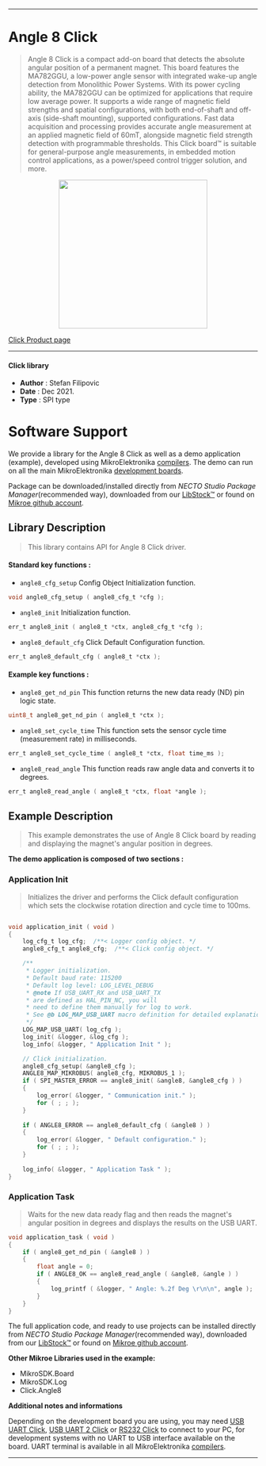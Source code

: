 
---
# Angle 8 Click

> Angle 8 Click is a compact add-on board that detects the absolute angular position of a permanent magnet. This board features the MA782GGU, a low-power angle sensor with integrated wake-up angle detection from Monolithic Power Systems. With its power cycling ability, the MA782GGU can be optimized for applications that require low average power. It supports a wide range of magnetic field strengths and spatial configurations, with both end-of-shaft and off-axis (side-shaft mounting), supported configurations. Fast data acquisition and processing provides accurate angle measurement at an applied magnetic field of 60mT, alongside magnetic field strength detection with programmable thresholds. This Click board™ is suitable for general-purpose angle measurements, in embedded motion control applications, as a power/speed control trigger solution, and more.

<p align="center">
  <img src="https://download.mikroe.com/images/click_for_ide/angle8_click.png" height=300px>
</p>

[Click Product page](https://www.mikroe.com/angle-8-click)

---


#### Click library

- **Author**        : Stefan Filipovic
- **Date**          : Dec 2021.
- **Type**          : SPI type


# Software Support

We provide a library for the Angle 8 Click
as well as a demo application (example), developed using MikroElektronika
[compilers](https://www.mikroe.com/necto-studio).
The demo can run on all the main MikroElektronika [development boards](https://www.mikroe.com/development-boards).

Package can be downloaded/installed directly from *NECTO Studio Package Manager*(recommended way), downloaded from our [LibStock&trade;](https://libstock.mikroe.com) or found on [Mikroe github account](https://github.com/MikroElektronika/mikrosdk_click_v2/tree/master/clicks).

## Library Description

> This library contains API for Angle 8 Click driver.

#### Standard key functions :

- `angle8_cfg_setup` Config Object Initialization function.
```c
void angle8_cfg_setup ( angle8_cfg_t *cfg );
```

- `angle8_init` Initialization function.
```c
err_t angle8_init ( angle8_t *ctx, angle8_cfg_t *cfg );
```

- `angle8_default_cfg` Click Default Configuration function.
```c
err_t angle8_default_cfg ( angle8_t *ctx );
```

#### Example key functions :

- `angle8_get_nd_pin` This function returns the new data ready (ND) pin logic state.
```c
uint8_t angle8_get_nd_pin ( angle8_t *ctx );
```

- `angle8_set_cycle_time` This function sets the sensor cycle time (measurement rate) in milliseconds.
```c
err_t angle8_set_cycle_time ( angle8_t *ctx, float time_ms );
```

- `angle8_read_angle` This function reads raw angle data and converts it to degrees.
```c
err_t angle8_read_angle ( angle8_t *ctx, float *angle );
```

## Example Description

> This example demonstrates the use of Angle 8 Click board by reading and displaying the magnet's angular position in degrees.

**The demo application is composed of two sections :**

### Application Init

> Initializes the driver and performs the Click default configuration which sets the clockwise rotation direction and cycle time to 100ms.

```c

void application_init ( void )
{
    log_cfg_t log_cfg;  /**< Logger config object. */
    angle8_cfg_t angle8_cfg;  /**< Click config object. */

    /** 
     * Logger initialization.
     * Default baud rate: 115200
     * Default log level: LOG_LEVEL_DEBUG
     * @note If USB_UART_RX and USB_UART_TX 
     * are defined as HAL_PIN_NC, you will 
     * need to define them manually for log to work. 
     * See @b LOG_MAP_USB_UART macro definition for detailed explanation.
     */
    LOG_MAP_USB_UART( log_cfg );
    log_init( &logger, &log_cfg );
    log_info( &logger, " Application Init " );

    // Click initialization.
    angle8_cfg_setup( &angle8_cfg );
    ANGLE8_MAP_MIKROBUS( angle8_cfg, MIKROBUS_1 );
    if ( SPI_MASTER_ERROR == angle8_init( &angle8, &angle8_cfg ) )
    {
        log_error( &logger, " Communication init." );
        for ( ; ; );
    }
    
    if ( ANGLE8_ERROR == angle8_default_cfg ( &angle8 ) )
    {
        log_error( &logger, " Default configuration." );
        for ( ; ; );
    }
    
    log_info( &logger, " Application Task " );
}

```

### Application Task

> Waits for the new data ready flag and then reads the magnet's angular position in degrees and displays the results on the USB UART.

```c
void application_task ( void )
{
    if ( angle8_get_nd_pin ( &angle8 ) )
    {
        float angle = 0;
        if ( ANGLE8_OK == angle8_read_angle ( &angle8, &angle ) )
        {
            log_printf ( &logger, " Angle: %.2f Deg \r\n\n", angle );
        }
    }
}
```

The full application code, and ready to use projects can be installed directly from *NECTO Studio Package Manager*(recommended way), downloaded from our [LibStock&trade;](https://libstock.mikroe.com) or found on [Mikroe github account](https://github.com/MikroElektronika/mikrosdk_click_v2/tree/master/clicks).

**Other Mikroe Libraries used in the example:**

- MikroSDK.Board
- MikroSDK.Log
- Click.Angle8

**Additional notes and informations**

Depending on the development board you are using, you may need
[USB UART Click](https://www.mikroe.com/usb-uart-click),
[USB UART 2 Click](https://www.mikroe.com/usb-uart-2-click) or
[RS232 Click](https://www.mikroe.com/rs232-click) to connect to your PC, for
development systems with no UART to USB interface available on the board. UART
terminal is available in all MikroElektronika
[compilers](https://shop.mikroe.com/compilers).

---
